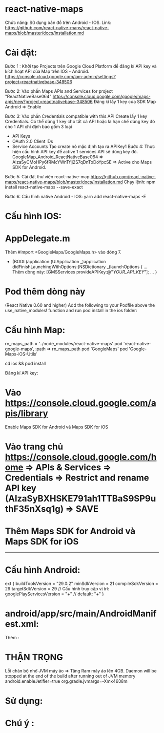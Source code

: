 # react-native-maps

Chức năng: Sử dụng bản đồ trên Android - IOS.
Link: https://github.com/react-native-maps/react-native-maps/blob/master/docs/installation.md

# Cài đặt:

Bước 1 : Khởi tạo Projects trên Google Cloud Platform để đăng kí API key và kích hoạt API của Map trên IOS - Android.
https://console.cloud.google.com/iam-admin/settings?project=reactnativebase-348506

Bước 2: Vào phần Maps APIs and Services for project "ReactNativeBase064"
https://console.cloud.google.com/google/maps-apis/new?project=reactnativebase-348506
Đăng kí lấy 1 key của SDK Map Android => Enable

Bước 3: Vào phần Credentials compatible with this API
Create lấy 1 key Credentials.
Có thể dùng 1 key cho tất cả API hoặc là hạn chế dùng key đó cho 1 API chỉ định bao gồm 3 loại

- API Keys
- OAuth 2.0 Client IDs
- Service Accounts
  Tạo create nó mặc định tạo ra APIKey1
  Bước 4: Thực hiện cấu hình API key để active 1 services API sẽ dùng key đó.
  GoogleMap_Android_ReactNativeBase064 => AIzaSyCMoHPy6fRMcYWnTfij2S7qDnToDoYpcSE => Active cho Maps SDK for Android.

Bước 5: Cài đặt thư viện react-native-map
https://github.com/react-native-maps/react-native-maps/blob/master/docs/installation.md
Chạy lệnh: npm install react-native-maps --save-exact

Bước 6: Cấu hình native Android - IOS:
yarn add react-native-maps -E

# Cấu hình IOS:

# AppDelegate.m

Thêm #import <GoogleMaps/GoogleMaps.h> vào dòng 7.

- (BOOL)application:(UIApplication _)application didFinishLaunchingWithOptions:(NSDictionary _)launchOptions
  {
  ...
  Thêm dòng này: [GMSServices provideAPIKey:@"_YOUR_API_KEY_"];
  ...
  }

# Pod thêm dòng này

(React Native 0.60 and higher) Add the following to your Podfile above the use_native_modules! function and run pod install in the ios folder:

# Cấu hình Map:

rn_maps_path = '../node_modules/react-native-maps'
pod 'react-native-google-maps', :path => rn_maps_path
pod 'GoogleMaps'
pod 'Google-Maps-iOS-Utils'

cd ios && pod install

Đăng kí API key:

# Vào https://console.cloud.google.com/apis/library

Enable Maps SDK for Android và Maps SDK for iOS

# Vào trang chủ https://console.cloud.google.com/home => APIs & Services => Credentials => Restrict and rename API key (AIzaSyBXHSKE791ah1TTBaS9SP9uthF35nXsq1g) => SAVE

# Thêm Maps SDK for Android và Maps SDK for iOS

---

# Cấu hình Android:

ext {
buildToolsVersion = "29.0.2"
minSdkVersion = 21
compileSdkVersion = 29
targetSdkVersion = 29
// Cấu hình truy cập vị trí:
googlePlayServicesVersion = "+" // default: "+"
}

# android/app/src/main/AndroidManifest.xml:

Thêm :
<meta-data
     android:name="com.google.android.geo.API_KEY"
     android:value="AIzaSyCvTGmxbx2YUcaLHA8XYY_sKuOycyNL1P0"/>

   <!-- You will also only need to add this uses-library tag -->
   <uses-library android:name="org.apache.http.legacy" android:required="false"/>

# THẬN TRỌNG

Lỗi chàn bộ nhớ JVM máy ảo => Tăng Ram máy ảo lên 4GB.
Daemon will be stopped at the end of the build after running out of JVM memory
android.enableJetifier=true
org.gradle.jvmargs=-Xmx4608m

# Sử dụng:

# Chú ý :
